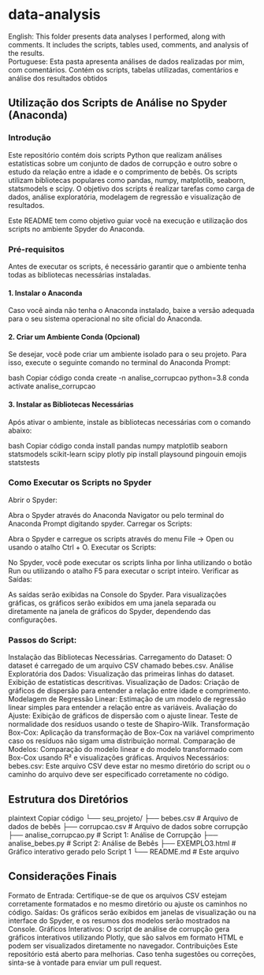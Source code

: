 # data-analysis
 English: This folder presents data analyses I performed, along with comments. It includes the scripts, tables used, comments, and analysis of the results.  
 Portuguese: Esta pasta apresenta análises de dados realizadas por mim, com comentários. Contém os scripts, tabelas utilizadas, comentários e análise dos resultados obtidos
 
## Utilização dos Scripts de Análise no Spyder (Anaconda)
### Introdução
Este repositório contém dois scripts Python que realizam análises estatísticas sobre um conjunto de dados de corrupção e outro sobre o estudo da relação entre a idade e o comprimento de bebês. Os scripts utilizam bibliotecas populares como pandas, numpy, matplotlib, seaborn, statsmodels e scipy. O objetivo dos scripts é realizar tarefas como carga de dados, análise exploratória, modelagem de regressão e visualização de resultados.

Este README tem como objetivo guiar você na execução e utilização dos scripts no ambiente Spyder do Anaconda.

### Pré-requisitos
Antes de executar os scripts, é necessário garantir que o ambiente tenha todas as bibliotecas necessárias instaladas.

#### 1. Instalar o Anaconda
Caso você ainda não tenha o Anaconda instalado, baixe a versão adequada para o seu sistema operacional no site oficial do Anaconda.

#### 2. Criar um Ambiente Conda (Opcional)
Se desejar, você pode criar um ambiente isolado para o seu projeto. Para isso, execute o seguinte comando no terminal do Anaconda Prompt:

bash
Copiar código
conda create -n analise_corrupcao python=3.8
conda activate analise_corrupcao
#### 3. Instalar as Bibliotecas Necessárias
Após ativar o ambiente, instale as bibliotecas necessárias com o comando abaixo:

bash
Copiar código
conda install pandas numpy matplotlib seaborn statsmodels scikit-learn scipy plotly
pip install playsound pingouin emojis statstests
### Como Executar os Scripts no Spyder
Abrir o Spyder:

Abra o Spyder através do Anaconda Navigator ou pelo terminal do Anaconda Prompt digitando spyder.
Carregar os Scripts:

Abra o Spyder e carregue os scripts através do menu File -> Open ou usando o atalho Ctrl + O.
Executar os Scripts:

No Spyder, você pode executar os scripts linha por linha utilizando o botão Run ou utilizando o atalho F5 para executar o script inteiro.
Verificar as Saídas:

As saídas serão exibidas na Console do Spyder. Para visualizações gráficas, os gráficos serão exibidos em uma janela separada ou diretamente na janela de gráficos do Spyder, dependendo das configurações.
### Passos do Script:
Instalação das Bibliotecas Necessárias.
Carregamento do Dataset: O dataset é carregado de um arquivo CSV chamado bebes.csv.
Análise Exploratória dos Dados:
Visualização das primeiras linhas do dataset.
Exibição de estatísticas descritivas.
Visualização de Dados:
Criação de gráficos de dispersão para entender a relação entre idade e comprimento.
Modelagem de Regressão Linear:
Estimação de um modelo de regressão linear simples para entender a relação entre as variáveis.
Avaliação do Ajuste:
Exibição de gráficos de dispersão com o ajuste linear.
Teste de normalidade dos resíduos usando o teste de Shapiro-Wilk.
Transformação Box-Cox:
Aplicação da transformação de Box-Cox na variável comprimento caso os resíduos não sigam uma distribuição normal.
Comparação de Modelos:
Comparação do modelo linear e do modelo transformado com Box-Cox usando R² e visualizações gráficas.
Arquivos Necessários:
bebes.csv: Este arquivo CSV deve estar no mesmo diretório do script ou o caminho do arquivo deve ser especificado corretamente no código.
## Estrutura dos Diretórios
plaintext
Copiar código
└── seu_projeto/
    ├── bebes.csv             # Arquivo de dados de bebês
    ├── corrupcao.csv         # Arquivo de dados sobre corrupção
    ├── analise_corrupcao.py  # Script 1: Análise de Corrupção
    ├── analise_bebes.py      # Script 2: Análise de Bebês
    ├── EXEMPLO3.html         # Gráfico interativo gerado pelo Script 1
    └── README.md             # Este arquivo
## Considerações Finais
Formato de Entrada: Certifique-se de que os arquivos CSV estejam corretamente formatados e no mesmo diretório ou ajuste os caminhos no código.
Saídas: Os gráficos serão exibidos em janelas de visualização ou na interface do Spyder, e os resumos dos modelos serão mostrados na Console.
Gráficos Interativos: O script de análise de corrupção gera gráficos interativos utilizando Plotly, que são salvos em formato HTML e podem ser visualizados diretamente no navegador.
Contribuições
Este repositório está aberto para melhorias. Caso tenha sugestões ou correções, sinta-se à vontade para enviar um pull request.
